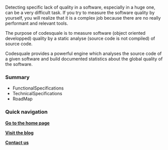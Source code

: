 Detecting specific lack of quality in a software, especially in a huge one, can be a very difficult task. If you try to measure the software quality by yourself, you will realize that it is a complex job because there are no really performant and relevant tools.

The purpose of codesquale is to measure software (object oriented developped) quality by a static analyse (source code is not compiled) of source code.

Codesquale provides a powerful engine which analyses the source code of a given software and  build documented statistics about the global quality of the software.

### Summary ###
  * FunctionalSpecifications
  * TechnicalSpecifications
  * RoadMap



### Quick navigation ###
**[Go to the home page](http://codesquale.googlepages.com/)**

**[Visit the blog](http://codesquale.blogspot.com/)**

**[Contact us](http://codesquale.googlepages.com/contact)**



